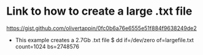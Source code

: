 # Link to how to create a large .txt file
https://gist.github.com/olivertappin/0fc0b6a76e6555e51f884f9638249de2

* This example creates a 2.7Gb .txt file
$ dd if=/dev/zero of=largefile.txt count=1024 bs=2748576

